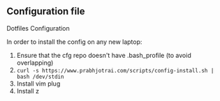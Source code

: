 ## Configuration file

Dotfiles Configuration

In order to install the config on any new laptop:

1. Ensure that the cfg repo doesn't have .bash_profile (to avoid overlapping)
2. `curl -s https://www.prabhjotrai.com/scripts/config-install.sh | bash /dev/stdin`
3. Install vim plug
4. Install z
